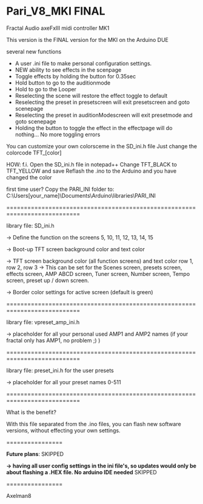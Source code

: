 # Pari_V8_MKI FINAL

 Fractal Audio axeFxIII midi controller MK1

This version is the FINAL version for the MKI on the Arduino DUE

several new functions 

* A user .ini file to make personal configuration settings.
* NEW ability to see effects in the scenpage 
* Toggle effects by holding the button for 0.35sec
* Hold button to go to the auditionmode
* Hold to go to the Looper
* Reselecting the scene will restore the effect toggle to default
* Reselecting the preset in presetscreen will exit presetscreen and goto scenepage
* Reselecting the preset in auditionModescreen will exit presetmode and goto scenepage
* Holding the button to toggle the effect in the effectpage will do nothing... No more toggling errors

You can customize your own colorsceme in the SD_ini.h file
Just change the colorcode  TFT_[color]  

HOW:  f.i.
Open the SD_ini.h file in notepad++ 
Change TFT_BLACK to TFT_YELLOW and save 
Reflash the .ino to the Arduino and you have changed the color


first time user?
Copy the PARI_INI folder to:
C:\Users[your_name]\Documents\Arduino\libraries\PARI_INI

===========================================================================

library file: SD_ini.h

-> Define the function on the screens 5, 10, 11, 12, 13, 14, 15

-> Boot-up TFT screen background color and text color

-> TFT screen background color (all function screens) and text color row 1, row 2, row 3 -> This can be set for the Scenes screen, presets screen, effects screen, AMP ABCD screen, Tuner screen, Number screen, Tempo screen, preset up / down screen.

-> Border color settings for active screen (default is green)

===========================================================================

library file: vpreset_amp_ini.h

-> placeholder for all your personal used AMP1 and AMP2 names   (if your fractal only has AMP1,  no problem ;) )

===========================================================================

library file: preset_ini.h for the user presets

-> placeholder for all your preset names 0-511

===========================================================================

What is the benefit?

With this file separated from the .ino files, you can flash new software versions, without effecting your own settings.

================

**Future plans**: SKIPPED

**-> having all user config settings in the ini file's, so updates would only be about flashing a .HEX file. No arduino IDE needed** SKIPPED

================

Axelman8
